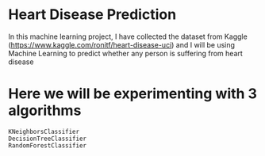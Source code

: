 # Heart Disease Prediction
In this machine learning project, I have collected the dataset from Kaggle (https://www.kaggle.com/ronitf/heart-disease-uci) and I will be using Machine Learning to predict whether any person is suffering from heart disease
# Here we will be experimenting with 3 algorithms
    KNeighborsClassifier
    DecisionTreeClassifier
    RandomForestClassifier
